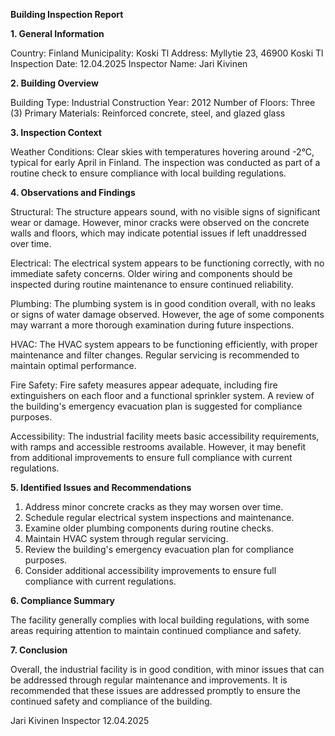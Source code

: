  **Building Inspection Report**

**1. General Information**

Country: Finland
Municipality: Koski Tl
Address: Myllytie 23, 46900 Koski Tl
Inspection Date: 12.04.2025
Inspector Name: Jari Kivinen

**2. Building Overview**

Building Type: Industrial
Construction Year: 2012
Number of Floors: Three (3)
Primary Materials: Reinforced concrete, steel, and glazed glass

**3. Inspection Context**

Weather Conditions: Clear skies with temperatures hovering around -2°C, typical for early April in Finland. The inspection was conducted as part of a routine check to ensure compliance with local building regulations.

**4. Observations and Findings**

Structural: The structure appears sound, with no visible signs of significant wear or damage. However, minor cracks were observed on the concrete walls and floors, which may indicate potential issues if left unaddressed over time.

Electrical: The electrical system appears to be functioning correctly, with no immediate safety concerns. Older wiring and components should be inspected during routine maintenance to ensure continued reliability.

Plumbing: The plumbing system is in good condition overall, with no leaks or signs of water damage observed. However, the age of some components may warrant a more thorough examination during future inspections.

HVAC: The HVAC system appears to be functioning efficiently, with proper maintenance and filter changes. Regular servicing is recommended to maintain optimal performance.

Fire Safety: Fire safety measures appear adequate, including fire extinguishers on each floor and a functional sprinkler system. A review of the building's emergency evacuation plan is suggested for compliance purposes.

Accessibility: The industrial facility meets basic accessibility requirements, with ramps and accessible restrooms available. However, it may benefit from additional improvements to ensure full compliance with current regulations.

**5. Identified Issues and Recommendations**

1. Address minor concrete cracks as they may worsen over time.
2. Schedule regular electrical system inspections and maintenance.
3. Examine older plumbing components during routine checks.
4. Maintain HVAC system through regular servicing.
5. Review the building's emergency evacuation plan for compliance purposes.
6. Consider additional accessibility improvements to ensure full compliance with current regulations.

**6. Compliance Summary**

The facility generally complies with local building regulations, with some areas requiring attention to maintain continued compliance and safety.

**7. Conclusion**

Overall, the industrial facility is in good condition, with minor issues that can be addressed through regular maintenance and improvements. It is recommended that these issues are addressed promptly to ensure the continued safety and compliance of the building.

Jari Kivinen
Inspector
12.04.2025